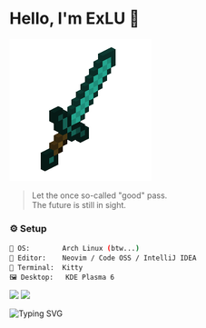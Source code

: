 <!-- 🌌 README by ouo-anime -->

# Hello, I'm ExLU 👋 

<!-- Gif -->
![](https://github.com/ouo-anime/ouo-anime/blob/main/Sword.gif)

<!-- Quote -->
> Let the once so-called "good" pass. <br>
The future is still in sight.

### ⚙️ Setup
```bash
🧠 OS:        Arch Linux (btw...)
🧪 Editor:    Neovim / Code OSS / IntelliJ IDEA
💾 Terminal:  Kitty
🖼️ Desktop:   KDE Plasma 6
```
<p>
  <img src="https://github-readme-stats.vercel.app/api?username=ouo-anime&show_icons=true&theme=tokyonight&bg_color=000000&title_color=DA70D6&icon_color=DA70D6&text_color=ffffff" height="170" />
  <img src="https://github-readme-stats.vercel.app/api/top-langs/?username=ouo-anime&layout=compact&theme=tokyonight&bg_color=000000&title_color=DA70D6&text_color=ffffff" height="170" />
</p>

<p>
  <img src="https://readme-typing-svg.demolab.com?font=Fira+Code&size=18&pause=1000&color=DA70D6&width=600&lines=Meow+Meow+Meoow~+Meow!;MEOW!+Meow?;music+muSic+MeoMusic+MeowMusic;Meow+Meow+Meoow~+Meow!;MEOW!+Meow?;" alt="Typing SVG" />
</p>
